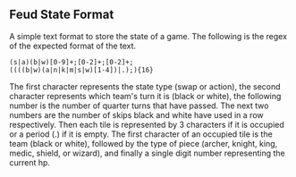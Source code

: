 ## Feud State Format
A simple text format to store the state of a game.
The following is the regex of the expected format of the text.

```
(s|a)(b|w)[0-9]+;[0-2]+;[0-2]+;
((((b|w)(a|n|k|m|s|w)[1-4])|.);){16}
```

The first character represents the state type (swap or action), the second
character represents which team's turn it is (black or white), the following
number is the number of quarter turns that have passed. The next two numbers
are the number of skips black and white have used in a row respectively.
Then each tile is represented by 3 characters if it is occupied or a period (.) 
if it is empty. The first character of an occupied tile is the team (black or 
white), followed by the type of piece (archer, knight, king, medic, shield, or 
wizard), and finally a single digit number representing the current hp.
